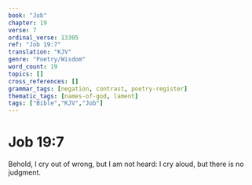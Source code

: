 ```yaml
---
book: "Job"
chapter: 19
verse: 7
ordinal_verse: 13305
ref: "Job 19:7"
translation: "KJV"
genre: "Poetry/Wisdom"
word_count: 19
topics: []
cross_references: []
grammar_tags: [negation, contrast, poetry-register]
thematic_tags: [names-of-god, lament]
tags: ["Bible","KJV","Job"]
---
```


# Job 19:7

Behold, I cry out of wrong, but I am not heard: I cry aloud, but there is no judgment.
